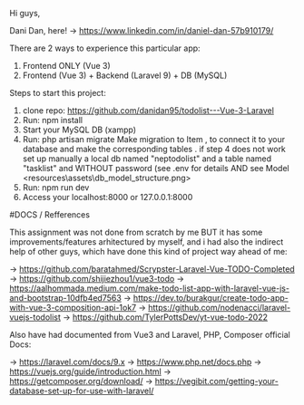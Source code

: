 Hi guys, 

Dani Dan, here! ->  https://www.linkedin.com/in/daniel-dan-57b910179/

There are 2 ways to experience this particular app:
1. Frontend ONLY (Vue 3)
2. Frontend (Vue 3) + Backend (Laravel 9) + DB (MySQL)

Steps to start this project:

1. clone repo: https://github.com/danidan95/todolist---Vue-3-Laravel
2. Run: npm install
3. Start your MySQL DB (xampp)
4. Run: php artisan migrate Make migration to Item , to connect it to your database and make the corresponding tables .
        if step 4 does not work set up manually a local db named "neptodolist" and a table named "tasklist" and WITHOUT password (see .env for details AND see Model <resources\assets\db_model_structure.png>
5. Run: npm run dev
6. Access your localhost:8000 or 127.0.0.1:8000

#DOCS / Refferences

This assignment was not done from scratch by me BUT it has some improvements/features arhitectured by myself, and i had also the indirect help of other guys, which have done this kind of project way ahead of me:

-> https://github.com/baratahmed/Scrypster-Laravel-Vue-TODO-Completed
-> https://github.com/shijiezhou1/vue3-todo
-> https://aalhommada.medium.com/make-todo-list-app-with-laravel-vue-js-and-bootstrap-10dfb4ed7563
-> https://dev.to/burakgur/create-todo-app-with-vue-3-composition-api-1ok7
-> https://github.com/nodenacci/laravel-vuejs-todolist
-> https://github.com/TylerPottsDev/yt-vue-todo-2022

Also have had documented from Vue3 and Laravel, PHP, Composer official Docs:

-> https://laravel.com/docs/9.x
-> https://www.php.net/docs.php
-> https://vuejs.org/guide/introduction.html
-> https://getcomposer.org/download/
-> https://vegibit.com/getting-your-database-set-up-for-use-with-laravel/